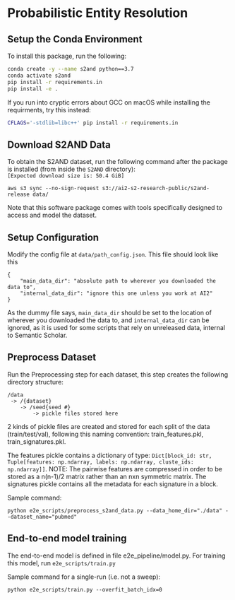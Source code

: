 # Probabilistic Entity Resolution

## Setup the Conda Environment
To install this package, run the following:

```bash
conda create -y --name s2and python==3.7
conda activate s2and
pip install -r requirements.in
pip install -e .
```

If you run into cryptic errors about GCC on macOS while installing the requirments, try this instead:
```bash
CFLAGS='-stdlib=libc++' pip install -r requirements.in
```

## Download S2AND Data 
To obtain the S2AND dataset, run the following command after the package is installed (from inside the `S2AND` directory):  
```[Expected download size is: 50.4 GiB]```

`aws s3 sync --no-sign-request s3://ai2-s2-research-public/s2and-release data/`

Note that this software package comes with tools specifically designed to access and model the dataset.

## Setup Configuration
Modify the config file at `data/path_config.json`. This file should look like this
```
{
    "main_data_dir": "absolute path to wherever you downloaded the data to",
    "internal_data_dir": "ignore this one unless you work at AI2"
}
```
As the dummy file says, `main_data_dir` should be set to the location of wherever you downloaded the data to, and
`internal_data_dir` can be ignored, as it is used for some scripts that rely on unreleased data, internal to Semantic Scholar.

## Preprocess Dataset
Run the Preprocessing step for each dataset, this step creates the following directory structure:
```
/data
 -> /{dataset}
    -> /seed{seed #}
        -> pickle files stored here
```

2 kinds of pickle files are created and stored for each split of the data (train/test/val), following 
this naming convention: train_features.pkl, train_signatures.pkl.

The features pickle contains a dictionary of type: 
```Dict[block_id: str, Tuple[features: np.ndarray, labels: np.ndarray, cluste_ids: np.ndarray]]```. 
NOTE: The pairwise features are compressed in order to be stored as a n(n-1)/2 matrix rather than an nxn symmetric matrix.
The signatures pickle contains all the metadata for each signature in a block.

Sample command:
```commandline
python e2e_scripts/preprocess_s2and_data.py --data_home_dir="./data" --dataset_name="pubmed"
```

## End-to-end model training
The end-to-end model is defined in file e2e_pipeline/model.py. For training this model, run `e2e_scripts/train.py`

Sample command for a single-run (i.e. not a sweep):
```commandline
python e2e_scripts/train.py --overfit_batch_idx=0
```
